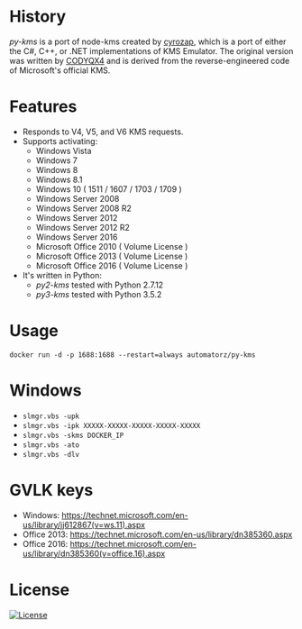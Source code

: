 # History
_py-kms_ is a port of node-kms created by [cyrozap](http://forums.mydigitallife.info/members/183074-markedsword), which is a port of either the C#, C++, or .NET implementations of KMS Emulator. The original version was written by [CODYQX4](http://forums.mydigitallife.info/members/89933-CODYQX4) and is derived from the reverse-engineered code of Microsoft's official KMS.
 
# Features
- Responds to V4, V5, and V6 KMS requests.
- Supports activating:
	- Windows Vista 
	- Windows 7 
	- Windows 8
	- Windows 8.1
	- Windows 10 ( 1511 / 1607 / 1703 / 1709 )
	- Windows Server 2008
	- Windows Server 2008 R2
	- Windows Server 2012
	- Windows Server 2012 R2
	- Windows Server 2016
	- Microsoft Office 2010 ( Volume License )
	- Microsoft Office 2013 ( Volume License )
	- Microsoft Office 2016 ( Volume License )
- It's written in Python:
	- _py2-kms_ tested with Python 2.7.12 
	- _py3-kms_ tested with Python 3.5.2

# Usage
```docker run -d -p 1688:1688 --restart=always automatorz/py-kms```

# Windows
- ```slmgr.vbs -upk```
- ```slmgr.vbs -ipk XXXXX-XXXXX-XXXXX-XXXXX-XXXXX```
- ```slmgr.vbs -skms DOCKER_IP```
- ```slmgr.vbs -ato```
- ```slmgr.vbs -dlv```

# GVLK keys
- Windows: https://technet.microsoft.com/en-us/library/jj612867(v=ws.11).aspx  
- Office 2013: https://technet.microsoft.com/en-us/library/dn385360.aspx  
- Office 2016: https://technet.microsoft.com/en-us/library/dn385360(v=office.16).aspx

# License
   [![License](https://img.shields.io/badge/license-unlicense-lightgray.svg)](https://github.com/SystemRage/py-kms/blob/master/LICENSE)

